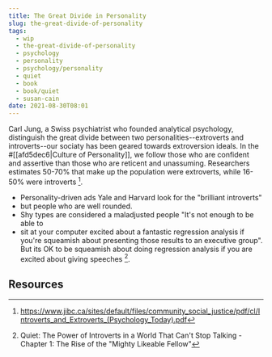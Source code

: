 ```yaml
---
title: The Great Divide in Personality
slug: the-great-divide-of-personality
tags:
  - wip
  - the-great-divide-of-personality
  - psychology
  - personality
  - psychology/personality
  - quiet
  - book
  - book/quiet
  - susan-cain
date: 2021-08-30T08:01
---
```



Carl Jung, a Swiss psychiatrist who founded analytical psychology, distinguish
the great divide between two personalities--extroverts and introverts--our
sociaty has been geared towards extroversion ideals. In the
#[[afd5dec6|Culture of Personality]], we follow those who are confident and
assertive than those who are reticent and unassuming. Researchers estimates
50-70% that make up the population were extroverts, while 16-50% were introverts
[^1].

- Personality-driven ads Yale and Harvard look for the "brilliant introverts"
- but people who are
  well rounded.
- Shy types are considered a maladjusted people "It's not enough to be able to
- sit at your computer excited about a fantastic
  regression analysis if you're squeamish about presenting those results to an
  executive group". But its OK to be squeamish about doing regression analysis
  if you are excited about giving speeches [^2].

## Resources

[^1]: https://www.jibc.ca/sites/default/files/community_social_justice/pdf/cl/Introverts_and_Extroverts_(Psychology_Today).pdf
[^2]: Quiet: The Power of Introverts in a World That Can't Stop Talking - Chapter 1: The Rise of the "Mighty Likeable Fellow"
